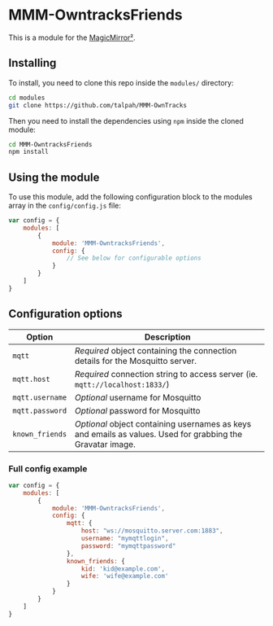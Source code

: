 # MMM-OwntracksFriends

This is a module for the [MagicMirror²](https://github.com/MichMich/MagicMirror/).

## Installing

To install, you need to clone this repo inside the `modules/` directory:
```bash
cd modules
git clone https://github.com/talpah/MMM-OwnTracks
```
Then you need to install the dependencies using `npm` inside the cloned module:
```bash
cd MMM-OwntracksFriends
npm install
```

## Using the module

To use this module, add the following configuration block to the modules array in the `config/config.js` file:
```js
var config = {
    modules: [
        {
            module: 'MMM-OwntracksFriends',
            config: {
                // See below for configurable options
            }
        }
    ]
}
```

## Configuration options

| Option           | Description
|----------------- |-----------
| `mqtt`           | *Required* object containing the connection details for the Mosquitto server.
| `mqtt.host`      | *Required* connection string to access server (ie. ```mqtt://localhost:1833/```)
| `mqtt.username`  | *Optional* username for Mosquitto
| `mqtt.password`  | *Optional* password for Mosquitto
| `known_friends`  | *Optional* object containing usernames as keys and emails as values. Used for grabbing the Gravatar image.

### Full config example

```js
var config = {
    modules: [
        {
            module: 'MMM-OwntracksFriends',
            config: {
                mqtt: {
                    host: "ws://mosquitto.server.com:1883",
                    username: "mymqttlogin",
                    password: "mymqttpassword"
                },
                known_friends: {
                    kid: 'kid@example.com',
                    wife: 'wife@example.com'
                }
            }
        }
    ]
}
```
